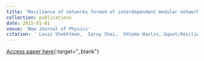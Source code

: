 ```yaml
---
title: "Resilience of networks formed of interdependent modular networks"
collection: publications
date: 2015-01-01
venue: 'New Journal of Physics'
citation: ' Louis Shekhtman,  Saray Shai,  Shlomo Havlin, &quot;Resilience of networks formed of interdependent modular networks.&quot; New Journal of Physics, 2015.'
---
```

[Access paper here](https://iopscience.iop.org/article/10.1088/1367-2630/17/12/123007/meta){:target="_blank"}
